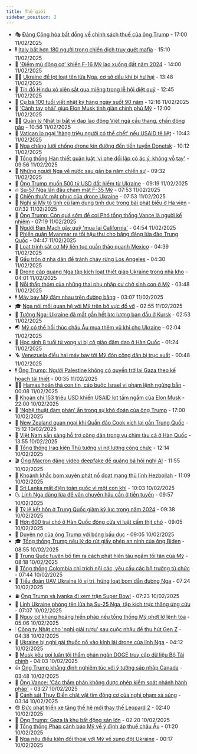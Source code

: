 ```yaml
---
title: Thế giới
sidebar_position: 2
---
```


<!-- vnexpress-the-gioi:START -->
- 🎭 [Đảng Cộng hòa bất đồng về chính sách thuế của ông Trump](https://vnexpress.net/dang-cong-hoa-bat-dong-ve-chinh-sach-thue-cua-ong-trump-4847797.html) - 17:00 11/02/2025
- 🕴 [Italy bắt hơn 180 người trong chiến dịch truy quét mafia](https://vnexpress.net/italy-bat-hon-180-nguoi-trong-chien-dich-truy-quet-mafia-4848359.html) - 15:10 11/02/2025
- 🤭 [&#39;Điểm mù động cơ&#39; khiến F-16 Mỹ lao xuống đất năm 2024](https://vnexpress.net/diem-mu-dong-co-khien-f-16-my-lao-xuong-dat-nam-2024-4848183.html) - 14:00 11/02/2025
- 🧑‍💻 [Ukraine để lọt loạt tên lửa Nga, cơ sở dầu khí bị hư hại](https://vnexpress.net/ukraine-de-lot-loat-ten-lua-nga-co-so-dau-khi-bi-hu-hai-4848340.html) - 13:48 11/02/2025
- 🦏 [Tín đồ Hindu xỏ xiên sắt qua miệng trong lễ hội diệt quỷ](https://vnexpress.net/tin-do-hindu-xo-xien-sat-qua-mieng-trong-le-hoi-diet-quy-4848273.html) - 12:45 11/02/2025
- 🦒 [Cụ bà 100 tuổi viết nhật ký hàng ngày suốt 90 năm](https://vnexpress.net/cu-ba-100-tuoi-viet-nhat-ky-hang-ngay-suot-90-nam-4848244.html) - 12:16 11/02/2025
- 🌈 [&#39;Cánh tay phải&#39; giúp Elon Musk tinh giản chính phủ Mỹ](https://vnexpress.net/canh-tay-phai-giup-elon-musk-tinh-gian-chinh-phu-my-4847973.html) - 12:00 11/02/2025
- 🧑‍🏫 [Quản lý Nhật bị bắt vì đạp lao động Việt ngã cầu thang, chấn động não](https://vnexpress.net/quan-ly-nhat-bi-bat-vi-dap-lao-dong-viet-nga-cau-thang-chan-dong-nao-4848251.html) - 10:56 11/02/2025
- 🐲 [Vatican lo ngại &#39;hàng triệu người có thể chết&#39; nếu USAID tê liệt](https://vnexpress.net/vatican-lo-ngai-hang-trieu-nguoi-co-the-chet-neu-usaid-te-liet-4848254.html) - 10:43 11/02/2025
- 🦒 [Nga chăng lưới chống drone kín đường đến tiền tuyến Donetsk](https://vnexpress.net/nga-chang-luoi-chong-drone-kin-duong-den-tien-tuyen-donetsk-4848257.html) - 10:12 11/02/2025
- 🐻 [Tổng thống Hàn thiết quân luật &#39;vì phe đối lập có ác ý, không vỗ tay&#39;](https://vnexpress.net/tong-thong-han-thiet-quan-luat-vi-phe-doi-lap-co-ac-y-khong-vo-tay-4848204.html) - 09:56 11/02/2025
- 🚀 [Những người Nga về nước sau gần ba năm chiến sự](https://vnexpress.net/nhung-nguoi-nga-ve-nuoc-sau-gan-ba-nam-chien-su-4848116.html) - 09:32 11/02/2025
- 🥰 [Ông Trump muốn 500 tỷ USD đất hiếm từ Ukraine](https://vnexpress.net/ong-trump-muon-500-ty-usd-dat-hiem-tu-ukraine-4848140.html) - 09:19 11/02/2025
- 🔥 [Su-57 Nga lần đầu chạm mặt F-35 Mỹ](https://vnexpress.net/su-57-nga-lan-dau-cham-mat-f-35-my-4848039.html) - 07:53 11/02/2025
- 🥳 [Chiến thuật mật phục của drone Ukraine](https://vnexpress.net/chien-thuat-mat-phuc-cua-drone-ukraine-4845962.html) - 07:53 11/02/2025
- 💼 [Nghị sĩ Mỹ tố tình cũ lạm dụng tình dục trong bài phát biểu ở Hạ viện](https://vnexpress.net/nghi-si-my-to-tinh-cu-lam-dung-tinh-duc-trong-bai-phat-bieu-o-ha-vien-4848175.html) - 07:32 11/02/2025
- 🤡 [Ông Trump: Còn quá sớm để coi Phó tổng thống Vance là người kế nhiệm](https://vnexpress.net/ong-trump-con-qua-som-de-coi-pho-tong-thong-vance-la-nguoi-ke-nhiem-4848096.html) - 07:19 11/02/2025
- 🌁 [Người Đan Mạch gây quỹ &#39;mua lại California&#39;](https://vnexpress.net/nguoi-dan-mach-gay-quy-mua-lai-california-4848109.html) - 04:54 11/02/2025
- 🤩 [Phiến quân Myanmar ra tối hậu thư cho băng đảng lừa đảo Trung Quốc](https://vnexpress.net/phien-quan-myanmar-ra-toi-hau-thu-cho-bang-dang-lua-dao-trung-quoc-4848053.html) - 04:47 11/02/2025
- 🎉 [Loạt trinh sát cơ Mỹ liên tục quần thảo quanh Mexico](https://vnexpress.net/loat-trinh-sat-co-my-lien-tuc-quan-thao-quanh-mexico-4848036.html) - 04:39 11/02/2025
- 🎉 [Gấu trốn ở nhà dân để tránh cháy rừng Los Angeles](https://vnexpress.net/gau-tron-o-nha-dan-de-tranh-chay-rung-los-angeles-4848020.html) - 04:30 11/02/2025
- 🌁 [Drone cáp quang Nga tập kích loạt thiết giáp Ukraine trong nhà kho](https://vnexpress.net/drone-cap-quang-nga-tap-kich-loat-thiet-giap-ukraine-trong-nha-kho-4847863.html) - 04:01 11/02/2025
- 🌊 [Nỗi thấp thỏm của những thai phụ nhập cư chờ sinh con ở Mỹ](https://vnexpress.net/noi-thap-thom-cua-nhung-thai-phu-nhap-cu-cho-sinh-con-o-my-4847989.html) - 03:48 11/02/2025
- 🕴 [Máy bay Mỹ đâm nhau trên đường băng](https://vnexpress.net/may-bay-my-dam-nhau-tren-duong-bang-4848041.html) - 03:07 11/02/2025
- 🎓 [Nga nói mối quan hệ với Mỹ trên bờ vực đổ vỡ](https://vnexpress.net/nga-noi-moi-quan-he-voi-my-tren-bo-vuc-do-vo-4847985.html) - 02:55 11/02/2025
- 🦩 [Tướng Nga: Ukraine đã mất gần hết lực lượng ban đầu ở Kursk](https://vnexpress.net/tuong-nga-ukraine-da-mat-gan-het-luc-luong-ban-dau-o-kursk-4847982.html) - 02:53 11/02/2025
- 🌏 [Mỹ có thể hối thúc châu Âu mua thêm vũ khí cho Ukraine](https://vnexpress.net/my-co-the-hoi-thuc-chau-au-mua-them-vu-khi-cho-ukraine-4847995.html) - 02:04 11/02/2025
- 🌋 [Học sinh 8 tuổi tử vong vì bị cô giáo đâm dao ở Hàn Quốc](https://vnexpress.net/hoc-sinh-8-tuoi-tu-vong-vi-bi-co-giao-dam-dao-o-han-quoc-4847967.html) - 01:24 11/02/2025
- 🪜 [Venezuela điều hai máy bay tới Mỹ đón công dân bị trục xuất](https://vnexpress.net/venezuela-dieu-hai-may-bay-toi-my-don-cong-dan-bi-truc-xuat-4847969.html) - 00:48 11/02/2025
- 🕴 [Ông Trump: Người Palestine không có quyền trở lại Gaza theo kế hoạch tái thiết](https://vnexpress.net/ong-trump-nguoi-palestine-khong-co-quyen-tro-lai-gaza-theo-ke-hoach-tai-thiet-4847959.html) - 00:35 11/02/2025
- 🧑‍🏫 [Hamas hoãn thả con tin, cáo buộc Israel vi phạm lệnh ngừng bắn](https://vnexpress.net/hamas-hoan-tha-con-tin-cao-buoc-israel-vi-pham-lenh-ngung-ban-4847962.html) - 00:08 11/02/2025
- 🌮 [Khoản chi 153 triệu USD khiến USAID lọt tầm ngắm của Elon Musk](https://vnexpress.net/khoan-chi-153-trieu-usd-khien-usaid-lot-tam-ngam-cua-elon-musk-4847546.html) - 22:00 10/02/2025
- 🚦 [&#39;Nghệ thuật đàm phán&#39; ẩn trong sự khó đoán của ông Trump](https://vnexpress.net/nghe-thuat-dam-phan-an-trong-su-kho-doan-cua-ong-trump-4846308.html) - 17:00 10/02/2025
- 💫 [New Zealand quan ngại khi Quần đảo Cook xích lại gần Trung Quốc](https://vnexpress.net/new-zealand-quan-ngai-khi-quan-dao-cook-xich-lai-gan-trung-quoc-4847926.html) - 15:12 10/02/2025
- 🤡 [Việt Nam sẵn sàng hỗ trợ công dân trong vụ chìm tàu cá ở Hàn Quốc](https://vnexpress.net/viet-nam-san-sang-ho-tro-cong-dan-trong-vu-chim-tau-ca-o-han-quoc-4847916.html) - 13:55 10/02/2025
- 🦣 [Tổng thống Iraq kiện Thủ tướng vì nợ lương công chức](https://vnexpress.net/tong-thong-iraq-kien-thu-tuong-vi-no-luong-cong-chuc-4847902.html) - 12:14 10/02/2025
- 🎬 [Ông Macron đăng video deepfake để quảng bá hội nghị AI](https://vnexpress.net/ong-macron-dang-video-deepfake-de-quang-ba-hoi-nghi-ai-4847866.html) - 11:55 10/02/2025
- 🎉 [Khoảnh khắc bom xuyên phát nổ đoạt mạng thủ lĩnh Hezbollah](https://vnexpress.net/khoanh-khac-bom-xuyen-phat-no-doat-mang-thu-linh-hezbollah-4847844.html) - 11:09 10/02/2025
- 🎡 [Sri Lanka mất điện toàn quốc vì một con khỉ](https://vnexpress.net/sri-lanka-mat-dien-toan-quoc-vi-mot-con-khi-4847810.html) - 10:03 10/02/2025
- 🌜 [Lính Nga dùng lừa để vận chuyển hậu cần ở tiền tuyến](https://vnexpress.net/linh-nga-dung-lua-de-van-chuyen-hau-can-o-tien-tuyen-4847777.html) - 09:57 10/02/2025
- 🎡 [Tỷ lệ kết hôn ở Trung Quốc giảm kỷ lục trong năm 2024](https://vnexpress.net/ty-le-ket-hon-o-trung-quoc-giam-ky-luc-trong-nam-2024-4847790.html) - 09:38 10/02/2025
- 🤗 [Hơn 600 trại chó ở Hàn Quốc đóng cửa vì luật cấm thịt chó](https://vnexpress.net/hon-600-trai-cho-o-han-quoc-dong-cua-vi-luat-cam-thit-cho-4847773.html) - 09:05 10/02/2025
- 🦩 [Duyên nợ của ông Trump với bóng bầu dục](https://vnexpress.net/duyen-no-cua-ong-trump-voi-bong-bau-duc-4847629.html) - 09:05 10/02/2025
- 🎓 [Tổng thống Trump nêu lý do rút giấy phép an ninh của ông Biden](https://vnexpress.net/tong-thong-trump-neu-ly-do-rut-giay-phep-an-ninh-cua-ong-biden-4847782.html) - 08:55 10/02/2025
- 🌁 [Trung Quốc tuyên bố tìm ra cách phát hiện tàu ngầm tối tân của Mỹ](https://vnexpress.net/trung-quoc-tuyen-bo-tim-ra-cach-phat-hien-tau-ngam-toi-tan-cua-my-4847596.html) - 08:18 10/02/2025
- 🤩 [Tổng thống Colombia chỉ trích nội các, yêu cầu các bộ trưởng từ chức](https://vnexpress.net/tong-thong-colombia-chi-trich-noi-cac-yeu-cau-cac-bo-truong-tu-chuc-4847714.html) - 07:44 10/02/2025
- 👹 [Tiểu đoàn UAV Ukraine lộ vị trí, hứng loạt bom dẫn đường Nga](https://vnexpress.net/tieu-doan-uav-ukraine-lo-vi-tri-hung-loat-bom-dan-duong-nga-4847689.html) - 07:24 10/02/2025
- ⛽️ [Ông Trump và Ivanka đi xem trận Super Bowl](https://vnexpress.net/ong-trump-va-ivanka-di-xem-tran-super-bowl-4847660.html) - 07:23 10/02/2025
- 🚀 [Lính Ukraine phóng tên lửa hạ Su-25 Nga, tập kích trực thăng ứng cứu](https://vnexpress.net/linh-ukraine-phong-ten-lua-ha-su-25-nga-tap-kich-truc-thang-ung-cuu-4847718.html) - 07:07 10/02/2025
- 🎡 [Nguy cơ khủng hoảng hiến pháp nếu tổng thống Mỹ phớt lờ lệnh tòa](https://vnexpress.net/nguy-co-khung-hoang-hien-phap-neu-tong-thong-my-phot-lo-lenh-toa-4847551.html) - 05:06 10/02/2025
- 🕯 [Công ty Nhật cho &#39;nghỉ giải rượu&#39; sau cuộc nhậu để thu hút Gen Z](https://vnexpress.net/cong-ty-nhat-cho-nghi-giai-ruou-sau-cuoc-nhau-de-thu-hut-gen-z-4847602.html) - 04:38 10/02/2025
- 🐻 [Ukraine bị nghi gài thuốc nổ vào kính lái drone của lính Nga](https://vnexpress.net/ukraine-bi-nghi-gai-thuoc-no-vao-kinh-lai-drone-cua-linh-nga-4847547.html) - 04:12 10/02/2025
- 🚦 [Musk kêu gọi luận tội thẩm phán ngăn DOGE truy cập dữ liệu Bộ Tài chính](https://vnexpress.net/musk-keu-goi-luan-toi-tham-phan-ngan-doge-truy-cap-du-lieu-bo-tai-chinh-4847609.html) - 04:03 10/02/2025
- 👍 [Ông Trump khẳng định nghiêm túc với ý tưởng sáp nhập Canada](https://vnexpress.net/ong-trump-khang-dinh-nghiem-tuc-voi-y-tuong-sap-nhap-canada-4847586.html) - 03:48 10/02/2025
- 🚀 [Ông Vance: &#39;Các thẩm phán không được phép kiểm soát nhánh hành pháp&#39;](https://vnexpress.net/ong-vance-cac-tham-phan-khong-duoc-phep-kiem-soat-nhanh-hanh-phap-4847579.html) - 03:27 10/02/2025
- 🌮 [Cảnh sát Thụy Điển chật vật tìm động cơ của nghi phạm xả súng](https://vnexpress.net/canh-sat-thuy-dien-chat-vat-tim-dong-co-cua-nghi-pham-xa-sung-4847581.html) - 03:14 10/02/2025
- 😎 [Đức phát triển xe tăng thế hệ mới thay thế Leopard 2](https://vnexpress.net/duc-phat-trien-xe-tang-the-he-moi-thay-the-leopard-2-4847252.html) - 02:40 10/02/2025
- 🐲 [Ông Trump: Gaza là khu bất động sản lớn](https://vnexpress.net/ong-trump-gaza-la-khu-bat-dong-san-lon-4847560.html) - 02:20 10/02/2025
- 💫 [Tổng thống Pháp cảnh báo Mỹ về ý định áp thuế châu Âu](https://vnexpress.net/tong-thong-phap-canh-bao-my-ve-y-dinh-ap-thue-chau-au-4847534.html) - 01:20 10/02/2025
- 👀 [Nga nêu điều kiện đối thoại với Mỹ về xung đột Ukraine](https://vnexpress.net/nga-neu-dieu-kien-doi-thoai-voi-my-ve-xung-dot-ukraine-4847531.html) - 00:17 10/02/2025<!-- vnexpress-the-gioi:END -->